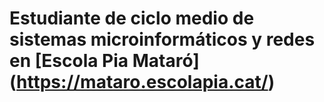 # Estudiante de ciclo medio de sistemas microinformáticos y redes en [Escola Pia Mataró] (https://mataro.escolapia.cat/) 
